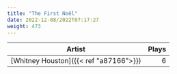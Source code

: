 ```yaml
---
title: "The First Noël"
date: 2022-12-08/2022T07:17:27
weight: 473
---
```




 Artist | Plays 
----- | -----:
[Whitney Houston]({{< ref "a87166">}}) | 6
